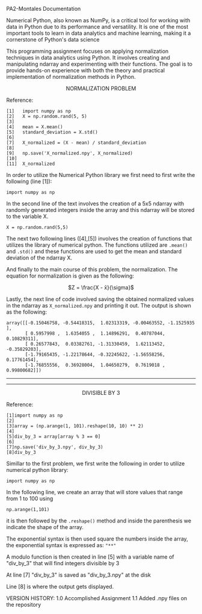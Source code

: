 PA2-Montales Documentation


Numerical Python, also known as NumPy, is a critical tool for working with data in Python due to its performance and versatility. It is one of the most important tools to learn in data analytics and machine learning, making it a cornerstone of Python's data science

This programming assignment focuses on applying normalization techniques in data analytics using Python. It involves creating and manipulating ndarray and experimenting with their functions. The goal is to provide hands-on experience with both the theory and practical implementation of normalization methods in Python.




<p align="center"> 
NORMALIZATION PROBLEM
</p>  

Reference:
```
[1]   import numpy as np
[2]   X = np.random.rand(5, 5)                            
[3]        
[4]   mean = X.mean()                                      
[5]   standard_deviation = X.std()
[6]
[7]   X_normalized = (X - mean) / standard_deviation      
[8]
[9]   np.save('X_normalized.npy', X_normalized)          
[10]
[11]  X_normalized
```


In order to utilize the Numerical Python library we first need to first write the following (line [1]): 
```
import numpy as np
```
In the second line of the text involves the creation of a 5x5 ndarray with randomly generated integers inside the array and this ndarray will be stored to the variable X.
```
X = np.random.rand(5,5)
```
The next two following lines ([4],[5]) involves the creation of functions that utilizes the library of numerical python. The functions utilized are ```.mean()``` and ```.std()``` and these functions are used to get the mean and standard deviation of the ndarray X.

And finally to the main course of this problem, the normalization. The equation for normalization is given as the following:

<p align="center">
  $Z = \frac{X - x̄}{\sigma}$
</p>  

Lastly, the next line of code involved saving the obtained normalized values in the ndarray as ```X_normalized.npy``` and printing it out. 
The output is shown as the following: 
```
array([[-0.15046758, -0.54418315,  1.02313319, -0.00463552, -1.1525935 ],
       [ 0.5957998 ,  1.6354055 ,  1.14896291,  0.40787044,  0.10829311],
       [ 0.26577843,  0.03382761, -1.31330459,  1.62113452, -0.35829203],
       [-1.79165435, -1.22178644, -0.32245622, -1.56558256,  0.17761454],
       [-1.76855556,  0.36928004,  1.04650279,  0.7619018 ,  0.99800682]])
```
---
---
 <p align="center"> DIVISIBLE BY 3 </p>

 Reference: 
 ```
[1]import numpy as np
[2]
[3]array = (np.arange(1, 101).reshape(10, 10) ** 2)   
[4]
[5]div_by_3 = array[array % 3 == 0]                  
[6]
[7]np.save('div_by_3.npy', div_by_3)        
[8]div_by_3                                     

```
Simillar to the first problem, we first write the following in order to utilize numerical python library:
```
import numpy as np
```

In the following line, we create an array that will store values that range from 1 to 100 using 
```
np.arange(1,101)
```

it is then followed by the ```.reshape()``` method and inside the parenthesis we indicate the shape of the array.

The exponential syntax is then used square the numbers inside the array, the exponential syntax is expressed as: ```"**"```

A modulo function is then created in line [5] with a variable name of "div_by_3" that will find integers divisible by 3

At line [7] "div_by_3" is saved as "div_by_3.npy" at the disk

Line [8] is where the output gets displayed.

VERSION HISTORY:
1.0 Accomplished Assignment
1.1 Added .npy files on the repository
   
